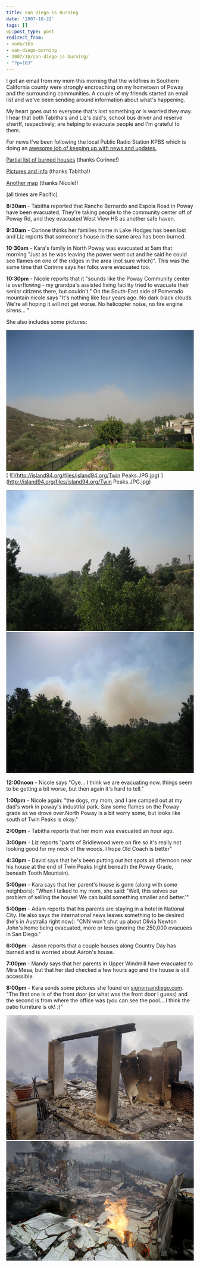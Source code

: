 ```yaml
---
title: San Diego is Burning
date: '2007-10-22'
tags: []
wp:post_type: post
redirect_from:
- node/163
- san-diego-burning
- 2007/10/san-diego-is-burning/
- "?p=163"
---
```


I got an email from my mom this morning that the wildfires in Southern California county were strongly encroaching on my hometown of Poway and the surrounding communities. A couple of my friends started an email list and we've been sending around information about what's happening.

My heart goes out to everyone that's lost something or is worried they may. I hear that both Tabitha's and Liz's dad's, school bus driver and reserve sheriff, respectively, are helping to evacuate people and I'm grateful to them.

For news I've been following the local Public Radio Station KPBS which is doing an [awesome job of keeping up with news and updates.](http://kpbs.digitaria.com/)

[Partial list of burned houses](http://cbs8.com) (thanks Corinne!)

[Pictures and info](http://www.nbcsandiego.com) (thanks Tabitha!)

[Another map](http://media.signonsandiego.com/fires/) (thanks Nicole!)

(all times are Pacific)

**8:30am** - Tabitha reported that Rancho Bernardo and Espola Road in Poway have been evacuated. They're taking people to the community center off of Poway Rd, and they evacuated West View HS as another safe haven.

**9:30am** - Corinne thinks her families home in Lake Hodges has been lost and Liz reports that someone's house in the same area has been burned.

**10:30am** - Kara's family in North Poway was evacuated at 5am that morning "Just as he was leaving the power went out and he said he could see flames on one of the ridges in the area (not sure which)". This was the same time that Corinne says her folks were evacuated too.

**10:30pm** - Nicole reports that it "sounds like the Poway Community center is overflowing - my grandpa's assisted living facility tried to evacuate their senior citizens there, but couldn't." On the South-East side of Pomerado mountain nicole says "It's nothing like four years ago. No dark black clouds. We're all hoping it will not get worse. No helicopter noise, no fire engine sirens... "

She also includes some pictures:

[ ![](2007-10-22-San-Diego-is-Burning/North.JPG.jpg) ](2007-10-22-San-Diego-is-Burning/North.JPG.jpg) [ ![](http://island94.org/files/island94.org/Twin Peaks.JPG.jpg) ](http://island94.org/files/island94.org/Twin Peaks.JPG.jpg)

[ ![](2007-10-22-San-Diego-is-Burning/South.JPG.jpg) ](2007-10-22-San-Diego-is-Burning/South.JPG.jpg) [ ![](2007-10-22-San-Diego-is-Burning/TwinEspo.JPG.jpg) ](2007-10-22-San-Diego-is-Burning/TwinEspo.JPG.jpg)

**12:00noon** - Nicole says "Oye... I think we are evacuating now. things seem to be getting a bit worse, but then again it's hard to tell."

**1:00pm** - Nicole again: "the dogs, my mom, and I are camped out at my dad's work in poway's industrial park. Saw some flames on the Poway grade as we drove over.North Poway is a bit worry some, but looks like south of Twin Peaks is okay."

**2:00pm** - Tabitha reports that her mom was evacuated an hour ago.

**3:00pm** - Liz reports "parts of Bridlewood were on fire so it's really not looking good for my neck of the woods. I hope Old Coach is better"

**4:30pm** - David says that he's been putting out hot spots all afternoon near his house at the end of Twin Peaks (right beneath the Poway Grade, beneath Tooth Mountain).

**5:00pm** - Kara says that her parent's house is gone (along with some neighbors): "When I talked to my mom, she said: 'Well, this solves our problem of selling the house! We can build something smaller and better.'"

**5:00pm** - Adam reports that his parents are staying in a hotel in National City. He also says the international news leaves something to be desired (he's in Australia right now): "CNN won't shut up about Olivia Newton John's home being evacuated, more or less ignoring the 250,000 evacuees in San Diego."

**6:00pm** - Jason reports that a couple houses along Country Day has burned and is worried about Aaron's house.

**7:00pm** - Mandy says that her parents in Upper Windmill have evacuated to Mira Mesa, but that her dad checked a few hours ago and the house is still accessible.

**8:00pm** - Kara sends some pictures she found on [signonsandiego.com](http://signonsandiego.com). "The first one is of the front door (or what was the front door I guess) and the second is from where the office was (you can see the pool....I think the patio furniture is ok! :)"

[ ![](2007-10-22-San-Diego-is-Burning/SL_witchcreekfire278842x006_001.jpg) ](2007-10-22-San-Diego-is-Burning/SL_witchcreekfire278842x006_001.jpg) [ ![](2007-10-22-San-Diego-is-Burning/SL_witchcreekfire278842x007_001.jpg) ](2007-10-22-San-Diego-is-Burning/SL_witchcreekfire278842x007_001.jpg)
